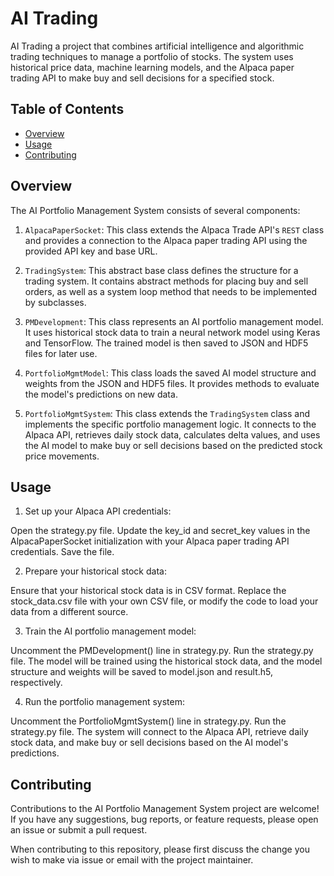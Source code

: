 # AI Trading
AI Trading a project that combines artificial intelligence and algorithmic trading techniques to manage a portfolio of stocks. The system uses historical price data, machine learning models, and the Alpaca paper trading API to make buy and sell decisions for a specified stock.

## Table of Contents
- [Overview](#overview)
- [Usage](#usage)
- [Contributing](#contributing)

## Overview

The AI Portfolio Management System consists of several components:

1. `AlpacaPaperSocket`: This class extends the Alpaca Trade API's `REST` class and provides a connection to the Alpaca paper trading API using the provided API key and base URL.

2. `TradingSystem`: This abstract base class defines the structure for a trading system. It contains abstract methods for placing buy and sell orders, as well as a system loop method that needs to be implemented by subclasses.

3. `PMDevelopment`: This class represents an AI portfolio management model. It uses historical stock data to train a neural network model using Keras and TensorFlow. The trained model is then saved to JSON and HDF5 files for later use.

4. `PortfolioMgmtModel`: This class loads the saved AI model structure and weights from the JSON and HDF5 files. It provides methods to evaluate the model's predictions on new data.

5. `PortfolioMgmtSystem`: This class extends the `TradingSystem` class and implements the specific portfolio management logic. It connects to the Alpaca API, retrieves daily stock data, calculates delta values, and uses the AI model to make buy or sell decisions based on the predicted stock price movements.

## Usage
1. Set up your Alpaca API credentials:

Open the strategy.py file.
Update the key_id and secret_key values in the AlpacaPaperSocket initialization with your Alpaca paper trading API credentials.
Save the file.

2. Prepare your historical stock data:

Ensure that your historical stock data is in CSV format.
Replace the stock_data.csv file with your own CSV file, or modify the code to load your data from a different source.

3. Train the AI portfolio management model:

Uncomment the PMDevelopment() line in strategy.py.
Run the strategy.py file.
The model will be trained using the historical stock data, and the model structure and weights will be saved to model.json and result.h5, respectively.

4. Run the portfolio management system:

Uncomment the PortfolioMgmtSystem() line in strategy.py.
Run the strategy.py file.
The system will connect to the Alpaca API, retrieve daily stock data, and make buy or sell decisions based on the AI model's predictions.

## Contributing
Contributions to the AI Portfolio Management System project are welcome! If you have any suggestions, bug reports, or feature requests, please open an issue or submit a pull request.

When contributing to this repository, please first discuss the change you wish to make via issue or email with the project maintainer.
